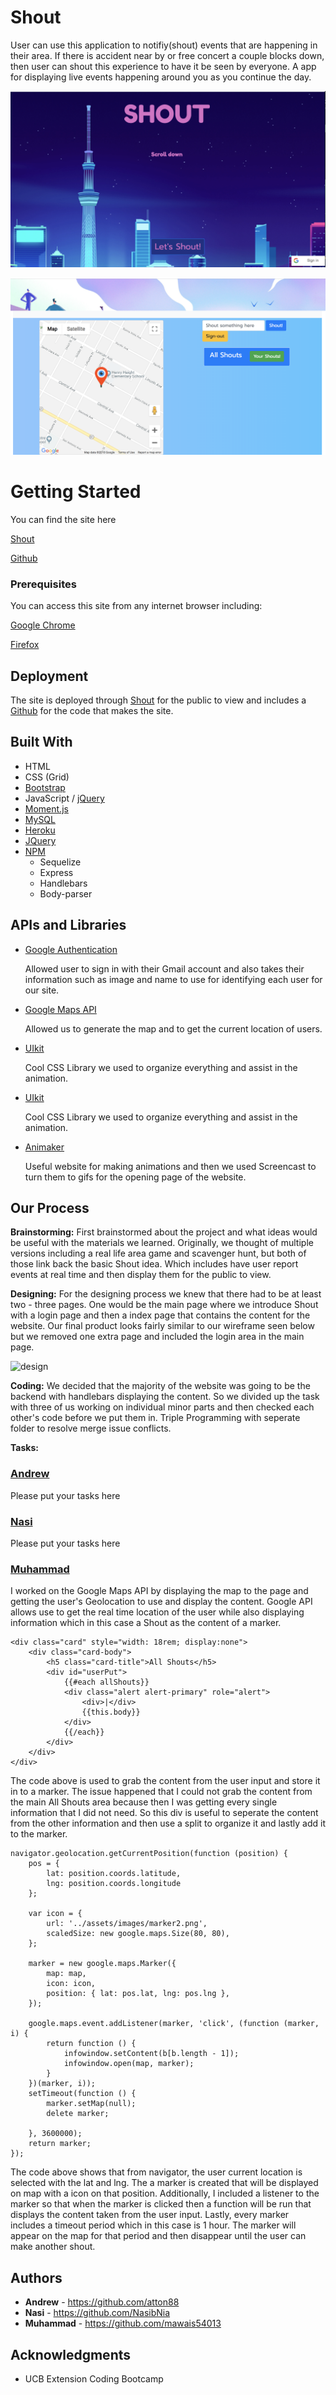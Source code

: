 # Shout

User can use this application to notifiy(shout) events that are happening in their area. If there is accident near by or free concert a couple blocks down, then user can shout this experience to have it be seen by everyone. A app for displaying live events happening around you as you continue the day. 

![index](public/assets/images/Screen1.png)

![main](public/assets/images/Screen2.png)

# Getting Started

You can find the site here 

[Shout](https://shout-it-out.herokuapp.com/)

[Github](https://github.com/NasibNia/Shout)

### Prerequisites

You can access this site from any internet browser including: 


[Google Chrome](https://www.google.com/chrome/)

[Firefox](https://www.mozilla.org/en-US/firefox/new/)

## Deployment

The site is deployed through [Shout](https://shout-it-out.herokuapp.com/) for the public to view and includes a [Github](https://github.com/NasibNia/Shout) for the code that makes the site.

## Built With

* HTML
* CSS (Grid)
* [Bootstrap](https://getbootstrap.com/)
* JavaScript / [jQuery](https://jquery.com/)
* [Moment.js](https://momentjs.com/)
* [MySQL](https://www.mysql.com)
* [Heroku](https://www.heroku.com/)
* [JQuery](https://jquery.com)
* [NPM](https://www.npmjs.com/)
    - Sequelize
    - Express
    - Handlebars
    - Body-parser

## APIs and Libraries 

* [Google Authentication](https://developers.google.com/api-client-library/javascript/features/authentication)

    Allowed user to sign in with their Gmail account and also takes their information such as image and name to use for identifying each user for our site. 

* [Google Maps API](https://cloud.google.com/maps-platform/)

    Allowed us to generate the map and to get the current location of users.

* [UIkit](https://getuikit.com/)

    Cool CSS Library we used to organize everything and assist in the animation. 

* [UIkit](https://getuikit.com/)

    Cool CSS Library we used to organize everything and assist in the animation. 

* [Animaker](https://www.animaker.com/)

    Useful website for making animations and then we used Screencast to turn them to gifs for the opening page of the website. 

## Our Process

**Brainstorming:**
First brainstormed about the project and what ideas would be useful with the materials we learned. Originally, we thought of multiple versions including a real life area game and scavenger hunt, but both of those link back the basic Shout idea. Which includes have user report events at real time and then display them for the public to view. 

**Designing:**
For the designing process we knew that there had to be at least two - three pages. One would be the main page where we introduce Shout with a login page and then a index page that contains the content for the website. Our final product looks fairly similar to our wireframe seen below but we removed one extra page and included the login area in the main page. 

![design](public/assets/images/Screen3.jpg)

**Coding:** 
We decided that the majority of the website was going to be the backend with handlebars displaying the content. So we divided up the task with three of us working on individual minor parts and then checked each other's code before we put them in. Triple Programming with seperate folder to resolve merge issue conflicts. 

**Tasks:** 
### [Andrew](https://github.com/atton88)

Please put your tasks here 



### [Nasi](https://github.com/NasibNia)

Please put your tasks here 


### [Muhammad](https://github.com/mawais54013)

I worked on the Google Maps API by displaying the map to the page and getting the user's Geolocation to use and display the content. Google API allows use to get the real time location of the user while also displaying information which in this case a Shout as the content of a marker. 

```
<div class="card" style="width: 18rem; display:none">
    <div class="card-body">
        <h5 class="card-title">All Shouts</h5>
        <div id="userPut">
            {{#each allShouts}}
            <div class="alert alert-primary" role="alert">
                <div>|</div>
                {{this.body}}
            </div>
            {{/each}}
        </div>
    </div>
</div>
```
The code above is used to grab the content from the user input and store it in to a marker. The issue happened that I could not grab the content from the main All Shouts area because then I was getting every single information that I did not need. So this div is useful to seperate the content from the other information and then use a split to organize it and lastly add it to the marker. 

```
navigator.geolocation.getCurrentPosition(function (position) {
    pos = {
        lat: position.coords.latitude,
        lng: position.coords.longitude
    };
        
    var icon = {
        url: '../assets/images/marker2.png',
        scaledSize: new google.maps.Size(80, 80),
    };

    marker = new google.maps.Marker({
        map: map,
        icon: icon,
        position: { lat: pos.lat, lng: pos.lng },
    });

    google.maps.event.addListener(marker, 'click', (function (marker, i) {
        return function () {
            infowindow.setContent(b[b.length - 1]);
            infowindow.open(map, marker);
        }
    })(marker, i));
    setTimeout(function () {
        marker.setMap(null);
        delete marker;

    }, 3600000);
    return marker;
});   
```
The code above shows that from navigator, the user current location is selected with the lat and lng. The a marker is created that will be displayed on map with a icon on that position. Additionally, I included a listener to the marker so that when the marker is clicked then a function will be run that displays the content taken from the user input. Lastly, every marker includes a timeout period which in this case is 1 hour. The marker will appear on the map for that period and then disappear until the user can make another shout. 

## Authors
* **Andrew** - https://github.com/atton88
* **Nasi** - https://github.com/NasibNia
* **Muhammad** - https://github.com/mawais54013

## Acknowledgments

* UCB Extension Coding Bootcamp 